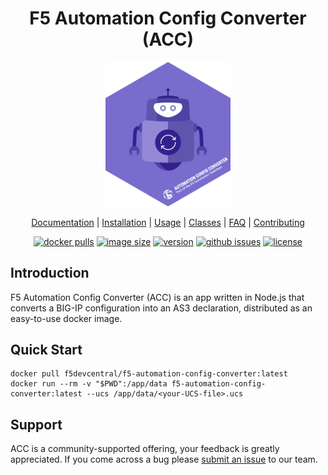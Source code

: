 <div align="center">

# F5 Automation Config Converter (ACC)

<a href="https://clouddocs.f5.com/products/extensions/f5-automation-config-converter/latest/">
    <img src="docs/_static/ACC_Robot.svg" alt="F5 ACC" width="200">
</a>

[Documentation](https://clouddocs.f5.com/products/extensions/f5-automation-config-converter/latest/userguide/getting_started.html) |
[Installation](https://clouddocs.f5.com/products/extensions/f5-automation-config-converter/latest/userguide/install.html) |
[Usage](https://clouddocs.f5.com/products/extensions/f5-automation-config-converter/latest/userguide/using_acc.html) |
[Classes](https://clouddocs.f5.com/products/extensions/f5-automation-config-converter/latest/userguide/classes.html) |
[FAQ](https://clouddocs.f5.com/products/extensions/f5-automation-config-converter/latest/userguide/faq.html) |
[Contributing](https://github.com/f5devcentral/f5-automation-config-converter/blob/main/SUPPORT.md)

[![docker pulls](https://img.shields.io/docker/pulls/f5devcentral/f5-automation-config-converter.svg)](https://hub.docker.com/r/f5devcentral/f5-automation-config-converter)
[![image size](https://img.shields.io/docker/image-size/f5devcentral/f5-automation-config-converter?sort=semver)](https://hub.docker.com/r/f5devcentral/f5-automation-config-converter)
[![version](https://img.shields.io/docker/v/f5devcentral/f5-automation-config-converter?sort=semver)](https://hub.docker.com/r/f5devcentral/f5-automation-config-converter)
[![github issues](https://img.shields.io/github/issues-raw/f5devcentral/f5-automation-config-converter)](https://github.com/f5devcentral/f5-automation-config-converter/issues)
[![license](https://img.shields.io/badge/license-Apache--2.0-green)](https://github.com/f5devcentral/f5-automation-config-converter/blob/main/LICENSE)

</div>

## Introduction

F5 Automation Config Converter (ACC) is an app written in Node.js that converts a BIG-IP configuration into an AS3 declaration, distributed as an easy-to-use docker image.



## Quick Start

```docker
docker pull f5devcentral/f5-automation-config-converter:latest
docker run --rm -v "$PWD":/app/data f5-automation-config-converter:latest --ucs /app/data/<your-UCS-file>.ucs
```


## Support

ACC is a community-supported offering, your feedback is greatly appreciated. If you come across a bug please [submit an issue](https://github.com/f5devcentral/f5-automation-config-converter/issues) to our team.
